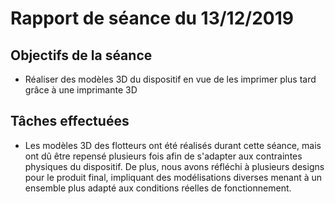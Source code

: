 # Rapport de séance du 13/12/2019

## Objectifs de la séance
* Réaliser des modèles 3D du dispositif en vue de les imprimer plus tard grâce à une imprimante 3D

## Tâches effectuées
* Les modèles 3D des flotteurs ont été réalisés durant cette séance, mais ont dû être repensé plusieurs fois afin de s'adapter aux contraintes physiques du dispositif. De plus, nous avons réfléchi à plusieurs designs pour le produit final, impliquant des modélisations diverses menant à un ensemble plus adapté aux conditions réelles de fonctionnement.
